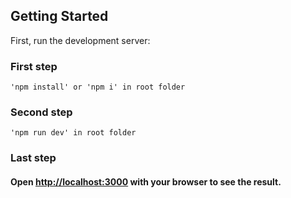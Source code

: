 ## Getting Started

First, run the development server:

### First step

```
'npm install' or 'npm i' in root folder
```

### Second step

```
'npm run dev' in root folder
```

### Last step

#### Open [http://localhost:3000](http://localhost:3000) with your browser to see the result.
